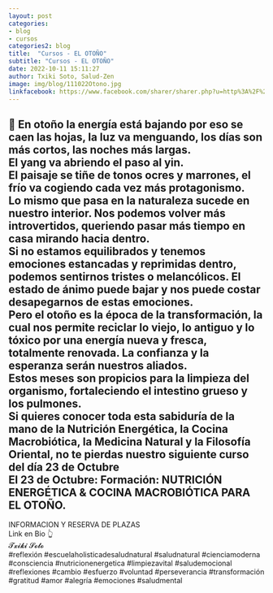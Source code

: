 ```yaml
---
layout: post
categories:
- blog
- cursos
categories2: blog
title:  "Cursos - EL OTOÑO"
subtitle: "Cursos - EL OTOÑO"
date: 2022-10-11 15:11:27
author: Txiki Soto, Salud-Zen
image: img/blog/111022Otono.jpg
linkfacebook: https://www.facebook.com/sharer/sharer.php?u=http%3A%2F%2Fwww.salud-zen.com%2Fblog%2Fcursos%2F2022%2F10%2F11%2Fcursos-otono.html&amp;src=sdkpreparse
---
```

🍁 En otoño la energía está bajando por eso se caen las hojas, la luz va menguando, los días son más cortos, las noches más largas.  
El yang va abriendo el paso al yin.  
El paisaje se tiñe de tonos ocres y marrones, el frío va cogiendo cada vez más protagonismo.  
Lo mismo que pasa en la naturaleza sucede en nuestro interior. Nos podemos volver más introvertidos, queriendo pasar más tiempo en casa mirando hacia dentro.  
Si no estamos equilibrados y tenemos emociones estancadas y reprimidas dentro, podemos sentirnos tristes o melancólicos. El estado de ánimo puede bajar y nos puede costar desapegarnos de estas emociones.  
Pero el otoño es la época  de la transformación, la cual nos permite reciclar lo viejo, lo antiguo y lo tóxico por una energía nueva y fresca, totalmente renovada. La confianza y la esperanza serán nuestros aliados.  
Estos meses son propicios para la limpieza del organismo, fortaleciendo el intestino grueso y los pulmones.  
Si quieres conocer toda esta sabiduría de la mano de la Nutrición Energética, la Cocina Macrobiótica, la Medicina Natural y la Filosofía Oriental, no te pierdas nuestro siguiente curso del día 23 de Octubre  
El 23 de Octubre: Formación: NUTRICIÓN ENERGÉTICA & COCINA MACROBIÓTICA PARA EL OTOÑO.  
-----------------------------------
INFORMACION Y RESERVA DE PLAZAS  
Link en Bio 👆  
𝓣𝔁𝓲𝓴𝓲 𝓢𝓸𝓽𝓸  
#reflexión #escuelaholisticadesaludnatural #saludnatural #cienciamoderna #consciencia #nutricionenergetica #limpiezavital #saludemocional #reflexiones #cambio #esfuerzo #voluntad #perseverancia #transformación #gratitud #amor #alegría #emociones #saludmental
